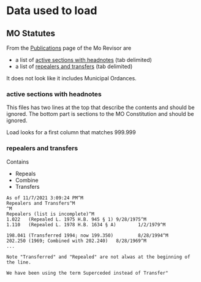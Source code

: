 # Data used to load

## MO Statutes

From the [Publications](https://revisor.mo.gov/main/Info.aspx) page of the Mo Revisor are 
* a list of [active sections with headnotes](https://revisor.mo.gov/main/Info.aspx?doc=ALLSN) (tab delimited)
* a list of [repealers and transfers](https://revisor.mo.gov/main/Info.aspx?doc=REPXF) (tab delimited)

It does not look like it includes Municipal Ordances.

### active sections with headnotes

This files has two lines at the top that describe the contents and should be ignored.
The bottom part is sections to the MO Constitution and should be ignored.

Load looks for a first column that matches 999.999

### repealers and transfers

Contains 
* Repeals
* Combine
* Transfers

```
As of 11/7/2021 3:09:24 PM^M
Repealers and Transfers^M
^M
Repealers (list is incomplete)^M
1.022   (Repealed L. 1975 H.B. 945 § 1) 9/28/1975^M
1.110   (Repealed L. 1978 H.B. 1634 § A)        1/2/1979^M

198.041 (Transferred 1994; now 199.350)         8/28/1994^M
202.250 (1969; Combined with 202.240)   8/28/1969^M
...

Note "Transferred" and "Repealed" are not alwas at the beginning of the line.

We have been using the term Superceded instead of Transfer"
